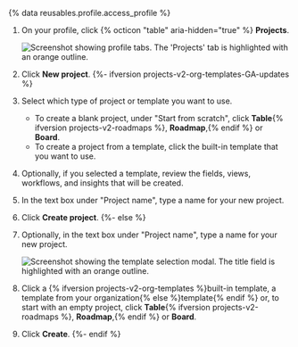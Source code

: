 {% data reusables.profile.access_profile %}
1. On your profile, click {% octicon "table" aria-hidden="true" %} **Projects**.
  
   ![Screenshot showing profile tabs. The 'Projects' tab is highlighted with an orange outline.](/assets/images/help/projects-v2/tab-projects.png)
  
1. Click **New project**.
{%- ifversion projects-v2-org-templates-GA-updates %}
1. Select which type of project or template you want to use.
   - To create a blank project, under "Start from scratch", click **Table**{% ifversion projects-v2-roadmaps %}, **Roadmap**,{% endif %} or **Board**.
   - To create a project from a template, click the built-in template that you want to use.
1. Optionally, if you selected a template, review the fields, views, workflows, and insights that will be created.
1. In the text box under "Project name", type a name for your new project.
1. Click **Create project**.
{%- else %}
1. Optionally, in the text box under "Project name", type a name for your new project.
  
   ![Screenshot showing the template selection modal. The title field is highlighted with an orange outline.](/assets/images/help/projects-v2/projects-select-template-title.png)
  
1. Click a {% ifversion projects-v2-org-templates %}built-in template, a template from your organization{% else %}template{% endif %} or, to start with an empty project, click **Table**{% ifversion projects-v2-roadmaps %}, **Roadmap**,{% endif %} or **Board**.
1. Click **Create**.
{%- endif %}
